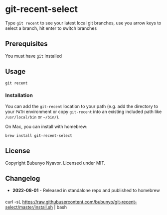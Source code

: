 # git-recent-select

Type `git recent` to see your latest local git branches, use you arrow keys to select a branch, hit enter to switch branches

## Prerequisites

You must have `git` installed


## Usage

    git recent


### Installation

You can add the `git-recent` location to your path (e.g. add the directory to your `PATH` environment
or copy `git-recent` into an existing included path like `/usr/local/bin` or `~/bin/`).

On Mac, you can install with homebrew:

    brew install git-recent-select


## License

Copyright Bubunyo Nyavor. Licensed under MIT.


## Changelog

- **2022-08-01** - Released in standalone repo and published to homebrew

####
curl -sL https://raw.githubusercontent.com/bubunyo/git-recent-select/master/install.sh | bash

